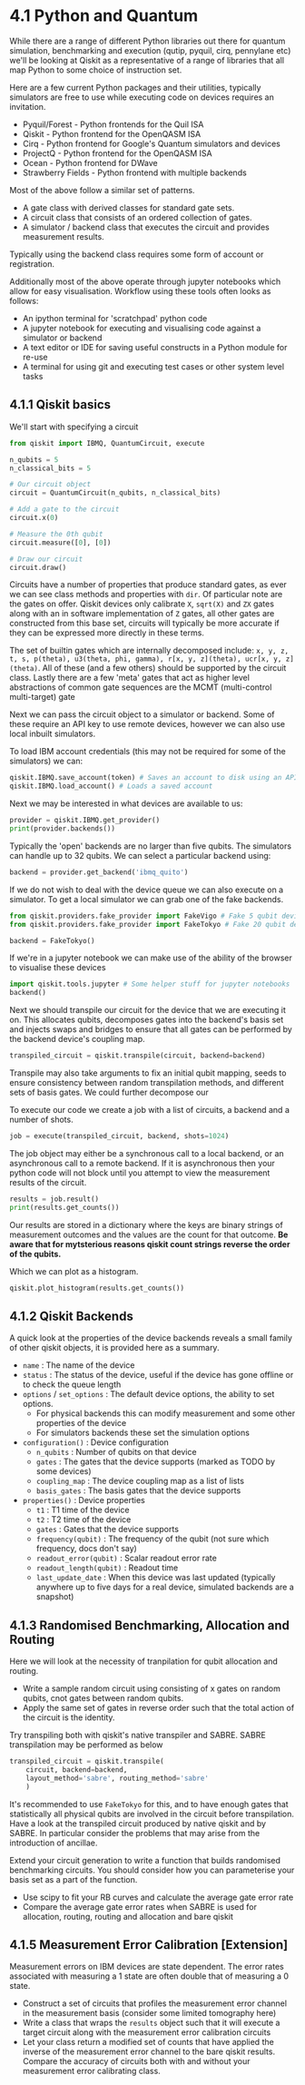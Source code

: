 # 4.1 Python and Quantum

While there are a range of different Python libraries out there for quantum simulation, benchmarking and execution (qutip, pyquil, cirq, pennylane etc) we'll be looking at Qiskit as a representative of a range of libraries that all map Python to some choice of instruction set.

Here are a few current Python packages and their utilities, typically simulators are free to use while executing code on devices requires an invitation.

 - Pyquil/Forest - Python frontends for the Quil ISA
 - Qiskit - Python frontend for the OpenQASM ISA
 - Cirq - Python frontend for Google's Quantum simulators and devices
 - ProjectQ - Python frontend for the OpenQASM ISA
 - Ocean - Python frontend for DWave
 - Strawberry Fields - Python frontend with multiple backends

Most of the above follow a similar set of patterns.

 - A gate class with derived classes for standard gate sets.
 - A circuit class that consists of an ordered collection of gates.
 - A simulator / backend class that executes the circuit and provides measurement results.

Typically using the backend class requires some form of account or registration. 

Additionally most of the above operate through jupyter notebooks which allow for easy visualisation. Workflow using these tools often looks as follows:

 - An ipython terminal for 'scratchpad' python code
 - A jupyter notebook for executing and visualising code against a simulator or backend
 - A text editor or IDE for saving useful constructs in a Python module for re-use
 - A terminal for using git and executing test cases or other system level tasks


## 4.1.1 Qiskit basics

We'll start with specifying a circuit
```python
from qiskit import IBMQ, QuantumCircuit, execute

n_qubits = 5
n_classical_bits = 5

# Our circuit object
circuit = QuantumCircuit(n_qubits, n_classical_bits)

# Add a gate to the circuit
circuit.x(0)

# Measure the 0th qubit
circuit.measure([0], [0]) 

# Draw our circuit
circuit.draw()
```
Circuits have a number of properties that produce standard gates, as ever we can see class methods and properties with `dir`. Of particular note are the gates on offer. Qiskit devices only calibrate `X`, `sqrt(X)` and `ZX` gates along with an in software implementation of `Z` gates, all other gates are constructed from this base set, circuits will typically be more accurate if they can be expressed more directly in these terms.

The set of builtin gates which are internally decomposed include: `x, y, z, t, s, p(theta), u3(theta, phi, gamma), r[x, y, z](theta), ucr[x, y, z](theta)`. All of these (and a few others) should be supported by the circuit class. Lastly there are a few 'meta' gates that act as higher level abstractions of common gate sequences are the MCMT (multi-control multi-target) gate 


Next we can pass the circuit object to a simulator or backend. Some of these require an API key to use remote devices, however we can also use local inbuilt simulators.

To load IBM account credentials (this may not be required for some of the simulators) we can:
```python
qiskit.IBMQ.save_account(token) # Saves an account to disk using an API token for loading later, can be done once per machine and then loaded from then on
qiskit.IBMQ.load_account() # Loads a saved account
```

Next we may be interested in what devices are available to us:

```python
provider = qiskit.IBMQ.get_provider()
print(provider.backends())
```

Typically the 'open' backends are no larger than five qubits. The simulators can handle up to 32 qubits. We can select a particular backend using:

```python
backend = provider.get_backend('ibmq_quito')
```
If we do not wish to deal with the device queue we can also execute on a simulator. To get a local simulator we can grab one of the fake backends. 

```python
from qiskit.providers.fake_provider import FakeVigo # Fake 5 qubit device
from qiskit.providers.fake_provider import FakeTokyo # Fake 20 qubit device

backend = FakeTokyo()
```

If we're in a jupyter notebook we can make use of the ability of the browser to visualise these devices

```python
import qiskit.tools.jupyter # Some helper stuff for jupyter notebooks
backend()
```

Next we should transpile our circuit for the device that we are executing it on. This allocates qubits, decomposes gates into the backend's basis set and injects swaps and bridges to ensure that all gates can be performed by the backend device's coupling map.
```python
transpiled_circuit = qiskit.transpile(circuit, backend=backend)
```
Transpile may also take arguments to fix an initial qubit mapping, seeds to ensure consistency between random transpilation methods, and different sets of basis gates. We could further decompose our 

To execute our code we create a job with a list of circuits, a backend and a number of shots.
```python
job = execute(transpiled_circuit, backend, shots=1024)
```
The job object may either be a synchronous call to a local backend, or an asynchronous call to a remote backend. If it is asynchronous then your python code will not block until you attempt to view the measurement results of the circuit.
```python
results = job.result()
print(results.get_counts())
```
Our results are stored in a dictionary where the keys are binary strings of measurement outcomes and the values are the count for that outcome. **Be aware that for mytsterious reasons qiskit count strings reverse the order of the qubits.**

Which we can plot as a histogram.

```python
qiskit.plot_histogram(results.get_counts())
```

## 4.1.2 Qiskit Backends

A quick look at the properties of the device backends reveals a small family of other qiskit objects, it is provided here as a summary.
- `name` : The name of the device
- `status` : The status of the device, useful if the device has gone offline or to check the queue length
- `options` / `set_options` : The default device options, the ability to set options. 
  - For physical backends this can modify measurement and some other properties of the device
  - For simulators backends these set the simulation options 
- `configuration()` : Device configuration
  - `n_qubits` : Number of qubits on that device
  - `gates` : The gates that the device supports (marked as TODO by some devices)
  - `coupling_map` : The device coupling map as a list of lists
  - `basis_gates` : The basis gates that the device supports
- `properties()` : Device properties
  - `t1` : T1 time of the device
  - `t2` : T2 time of the device
  - `gates` : Gates that the device supports
  - `frequency(qubit)` : The frequency of the qubit (not sure which frequency, docs don't say)
  - `readout_error(qubit)` : Scalar readout error rate
  - `readout_length(qubit)` : Readout time
  - `last_update_date` : When this device was last updated (typically anywhere up to five days for a real device, simulated backends are a snapshot)


## 4.1.3 Randomised Benchmarking, Allocation and Routing
Here we will look at the necessity of tranpilation for qubit allocation and routing. 

- Write a sample random circuit using consisting of x gates on random qubits, cnot gates between random qubits.
- Apply the same set of gates in reverse order such that the total action of the circuit is the identity.

Try transpiling both with qiskit's native transpiler and SABRE. SABRE transpilation may be performed as below
```python
transpiled_circuit = qiskit.transpile(
    circuit, backend=backend,
    layout_method='sabre', routing_method='sabre'
    ) 
```
It's recommended to use `FakeTokyo` for this, and to have enough gates that statistically all physical qubits are involved in the circuit before transpilation. Have a look at the transpiled circuit produced by native qiskit and by SABRE. In particular consider the problems that may arise from the introduction of ancillae.

Extend your circuit generation to write a function that builds randomised benchmarking circuits. You should consider how you can parameterise your basis set as a part of the function. 
- Use scipy to fit your RB curves and calculate the average gate error rate
- Compare the average gate error rates when SABRE is used for allocation, routing, routing and allocation and bare qiskit

## 4.1.5 Measurement Error Calibration [Extension]

Measurement errors on IBM devices are state dependent. The error rates associated with measuring a 1 state are often double that of measuring a 0 state.
- Construct a set of circuits that profiles the measurement error channel in the measurement basis (consider some limited tomography here)
- Write a class that wraps the `results` object such that it will execute a target circuit along with the measurement error calibration circuits
- Let your class return a modified set of counts that have applied the inverse of the measurement error channel to the bare qiskit results.
Compare the accuracy of circuits both with and without your measurement error calibrating class.